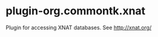 plugin-org.commontk.xnat
========================

Plugin for accessing XNAT databases. See http://xnat.org/